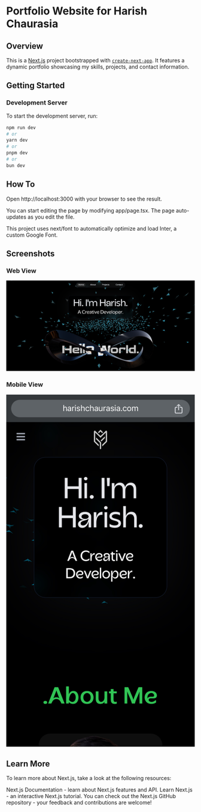 # Portfolio Website for Harish Chaurasia

## Overview

This is a [Next.js](https://nextjs.org/) project bootstrapped with [`create-next-app`](https://github.com/vercel/next.js/tree/canary/packages/create-next-app). It features a dynamic portfolio showcasing my skills, projects, and contact information.

## Getting Started

### Development Server

To start the development server, run:

```bash
npm run dev
# or
yarn dev
# or
pnpm dev
# or
bun dev
```

## How To
Open http://localhost:3000 with your browser to see the result.

You can start editing the page by modifying app/page.tsx. The page auto-updates as you edit the file.

This project uses next/font to automatically optimize and load Inter, a custom Google Font.

## Screenshots
### Web View
<img src="./public/web-screenshot.png" alt="web ss">

### Mobile View
<img src="./public/mobile-ss.png" alt="mobile ss">


## Learn More
To learn more about Next.js, take a look at the following resources:

Next.js Documentation - learn about Next.js features and API.
Learn Next.js - an interactive Next.js tutorial.
You can check out the Next.js GitHub repository - your feedback and contributions are welcome!

